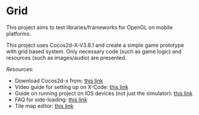 # Grid

This project aims to test libraries/frameworks for OpenGL on mobile platforms.

This project uses Cocos2d-X-V3.8.1 and create a simple game prototype with grid based system. 
Only necessary code (such as game logic) and resources (such as images/audio) are presented.


_Resources:_

* Download Cocos2d-x from: [this link](http://www.cocos2d-x.org/download)
* Video guide for setting up on X-Code: [this link](https://www.youtube.com/watch?v=qXqgSNUf9Cc)
* Guide on running project on IOS devices (not just the simulator): [this link](http://bouk.co/blog/sideload-iphone/)
* FAQ for side-loading: [this link](http://stackoverflow.com/questions/31561286/xcode-7-and-enable-bitcode-yes-setting-does-not-work)
* Tile map editor: [this link](http://www.mapeditor.org/)